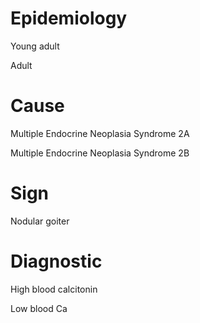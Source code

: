 
# Epidemiology

Young adult

Adult

# Cause

Multiple Endocrine Neoplasia Syndrome 2A

Multiple Endocrine Neoplasia Syndrome 2B

# Sign

Nodular goiter

# Diagnostic

High blood calcitonin

Low blood Ca
